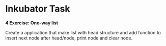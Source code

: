 # Inkubator Task

**4 Exercise: One-way list**

Create a application that make list with head structure and add function to insert next node after head/node, print node and clear node. 



